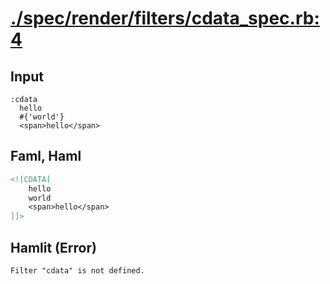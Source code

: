 # [./spec/render/filters/cdata_spec.rb:4](../../../../spec/render/filters/cdata_spec.rb#L4)
## Input
```haml
:cdata
  hello
  #{'world'}
  <span>hello</span>

```

## Faml, Haml
```html
<![CDATA[
    hello
    world
    <span>hello</span>
]]>

```

## Hamlit (Error)
```html
Filter "cdata" is not defined.
```

